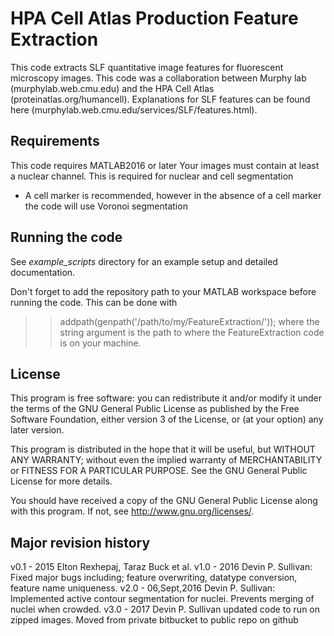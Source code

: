 HPA Cell Atlas Production Feature Extraction
===============================

This code extracts SLF quantitative image features for fluorescent microscopy images. This code was a collaboration between Murphy lab (murphylab.web.cmu.edu) and the HPA Cell Atlas (proteinatlas.org/humancell). Explanations for SLF features can be found here (murphylab.web.cmu.edu/services/SLF/features.html).

## Requirements 
This code requires MATLAB2016 or later
Your images must contain at least a nuclear channel. This is required for nuclear and cell segmentation
  - A cell marker is recommended, however in the absence of a cell marker the code will use Voronoi segmentation 

## Running the code
See *example_scripts* directory for an example setup and detailed documentation.

Don't forget to add the repository path to your MATLAB workspace before running the code. 
This can be done with 
>>addpath(genpath('/path/to/my/FeatureExtraction/'));
where the string argument is the path to where the FeatureExtraction code is on your machine. 

## License
This program is free software: you can redistribute it and/or modify
it under the terms of the GNU General Public License as published by
the Free Software Foundation, either version 3 of the License, or
(at your option) any later version.

This program is distributed in the hope that it will be useful,
but WITHOUT ANY WARRANTY; without even the implied warranty of
MERCHANTABILITY or FITNESS FOR A PARTICULAR PURPOSE.  See the
GNU General Public License for more details.

You should have received a copy of the GNU General Public License
along with this program.  If not, see <http://www.gnu.org/licenses/>.

## Major revision history
v0.1 - 2015 Elton Rexhepaj, Taraz Buck et al. 
v1.0 - 2016 Devin P. Sullivan: Fixed major bugs including; feature overwriting, datatype conversion, feature name uniqueness.
v2.0 - 06,Sept,2016 Devin P. Sullivan: Implemented active contour segmentation for nuclei. Prevents merging of nuclei when crowded.
v3.0 - 2017 Devin P. Sullivan updated code to run on zipped images. Moved from private bitbucket to public repo on github
